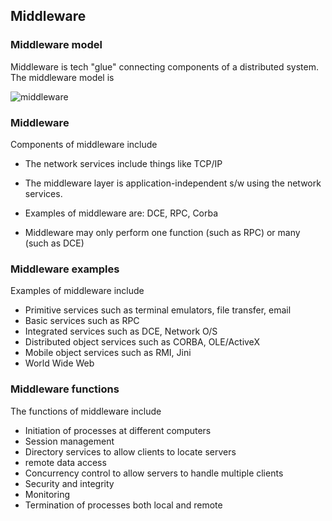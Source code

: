 ## Middleware 

### Middleware model

Middleware is tech "glue" connecting components of a distributed system. The middleware model is 

![middleware](../../../../_resources/middleware.gif)

### Middleware

Components of middleware include

* The network services include things like TCP/IP

* The middleware layer is application-independent s/w using the network services. 

* Examples of middleware are: DCE, RPC, Corba

* Middleware may only perform one function (such as RPC) or many (such as DCE) 

### Middleware examples

Examples of middleware include

* Primitive services such as terminal emulators, file transfer, email
* Basic services such as RPC
* Integrated services such as DCE, Network O/S
* Distributed object services such as CORBA, OLE/ActiveX
* Mobile object services such as RMI, Jini
* World Wide Web 


### Middleware functions

The functions of middleware include

* Initiation of processes at different computers
* Session management
* Directory services to allow clients to locate servers
* remote data access
* Concurrency control to allow servers to handle multiple clients
* Security and integrity
* Monitoring
* Termination of processes both local and remote 